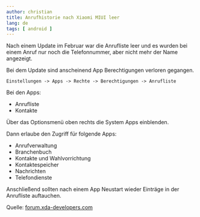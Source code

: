 ```yaml
---
author: christian
title: Anrufhistorie nach Xiaomi MIUI leer
lang: de
tags: [ android ]
---
```


Nach einem Update im Februar war die Anrufliste leer und es wurden
bei einem Anruf nur noch die Telefonnummer, aber nicht mehr der Name
angezeigt.

Bei dem Update sind anscheinend App Berechtigungen verloren gegangen.

`Einstellungen -> Apps -> Rechte -> Berechtigungen -> Anrufliste`

Bei den Apps:

- Anrufliste
- Kontakte

Über das Optionsmenü oben rechts die System Apps einblenden.

Dann erlaube den Zugriff für folgende Apps:

- Anrufverwaltung
- Branchenbuch
- Kontakte und Wahlvorrichtung
- Kontaktespeicher
- Nachrichten
- Telefondienste

Anschließend sollten nach einem App Neustart wieder Einträge in der
Anrufliste auftauchen.

Quelle: [forum.xda-developers.com](https://forum.xda-developers.com/t/call-logs-history-not-working-after-miui-11-update.4006491/post-82691805)
